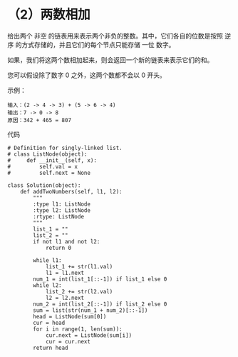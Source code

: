 # （2）两数相加


给出两个 非空 的链表用来表示两个非负的整数。其中，它们各自的位数是按照 逆序 的方式存储的，并且它们的每个节点只能存储 一位 数字。

如果，我们将这两个数相加起来，则会返回一个新的链表来表示它们的和。

您可以假设除了数字 0 之外，这两个数都不会以 0 开头。

示例：

```
输入：(2 -> 4 -> 3) + (5 -> 6 -> 4)
输出：7 -> 0 -> 8
原因：342 + 465 = 807
```

代码

```
# Definition for singly-linked list.
# class ListNode(object):
#     def __init__(self, x):
#         self.val = x
#         self.next = None

class Solution(object):
    def addTwoNumbers(self, l1, l2):
        """
        :type l1: ListNode
        :type l2: ListNode
        :rtype: ListNode
        """
        list_1 = ""
        list_2 = ""
        if not l1 and not l2:
            return 0

        while l1:
            list_1 += str(l1.val)
            l1 = l1.next
        num_1 = int(list_1[::-1]) if list_1 else 0
        while l2:
            list_2 += str(l2.val)
            l2 = l2.next
        num_2 = int(list_2[::-1]) if list_2 else 0
        sum = list(str(num_1 + num_2)[::-1])
        head = ListNode(sum[0])
        cur = head
        for i in range(1, len(sum)):
            cur.next = ListNode(sum[i])
            cur = cur.next
        return head
            
        
    
```
